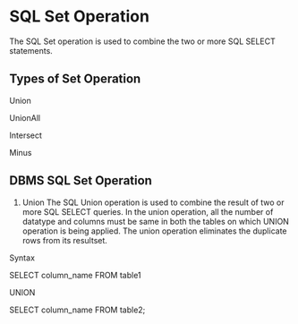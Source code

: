 # SQL Set Operation

The SQL Set operation is used to combine the two or more SQL SELECT statements.

## Types of Set Operation

Union

UnionAll

Intersect

Minus

## DBMS SQL Set Operation

1. Union
The SQL Union operation is used to combine the result of two or more SQL SELECT queries.
In the union operation, all the number of datatype and columns must be same in both the tables on which UNION operation is being applied.
The union operation eliminates the duplicate rows from its resultset.

Syntax


SELECT column_name FROM table1  

UNION  

SELECT column_name FROM table2;  
